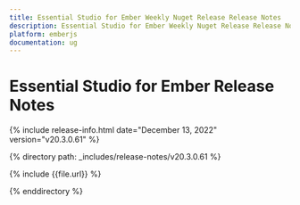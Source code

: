 ```yaml
---
title: Essential Studio for Ember Weekly Nuget Release Release Notes  
description: Essential Studio for Ember Weekly Nuget Release Release Notes  
platform: emberjs
documentation: ug
---
```


# Essential Studio for Ember  Release Notes  

{% include release-info.html date="December 13, 2022"  version="v20.3.0.61" %} 

{% directory path: _includes/release-notes/v20.3.0.61 %}

{% include {{file.url}} %}

{% enddirectory %}
